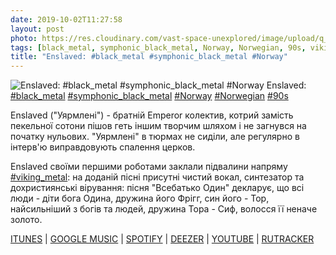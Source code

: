 ```yaml
---
date: 2019-10-02T11:27:58
layout: post
photo: https://res.cloudinary.com/vast-space-unexplored/image/upload/q_auto,dpr_auto,w_auto/photos/photo_743_02-10-2019_11-27-58.jpg
tags: [black_metal, symphonic_black_metal, Norway, Norwegian, 90s, viking_metal]
title: "Enslaved: #black_metal #symphonic_black_metal #Norway"
---
```

![Enslaved: #black_metal #symphonic_black_metal #Norway](https://res.cloudinary.com/vast-space-unexplored/image/upload/q_auto,dpr_auto,w_auto/photos/photo_743_02-10-2019_11-27-58.jpg)
Enslaved: [#black_metal](/tags/#black_metal) [#symphonic_black_metal](/tags/#symphonic_black_metal) [#Norway](/tags/#Norway) [#Norwegian](/tags/#Norwegian) [#90s](/tags/#90s)

Enslaved (&quot;Уярмлені&quot;) - братній Emperor  колектив, котрий замість пекельної сотони пішов геть іншим творчим шляхом і не загнувся на початку нульових. &quot;Уярмлені&quot; в тюрмах не сиділи, але регулярно в інтерв&#39;ю виправдовують спалення церков.

Enslaved своїми першими роботами заклали підвалини напряму [#viking_metal](/tags/#viking_metal): на доданій пісні присутні чистий вокал, синтезатор та дохристиянські вірування: пісня &quot;Всебатько Один&quot; декларує, що всі люди - діти бога Одина, дружина його Фрігг, син його - Тор, найсильніший з богів та людей, дружина Тора - Сиф, волосся її неначе золото.

[ITUNES](https://music.apple.com/us/album/hordanes-land/1340157048) \| [GOOGLE MUSIC](https://play.google.com/music/m/Bbdylpyh4ihthdgjh7jxubx4eda?t=Hordanes_Land_-_Enslaved) \| [SPOTIFY](https://open.spotify.com/album/2cX6ihQPnXOA4NEIaWSE1I) \| [DEEZER](https://www.deezer.com/album/55035182?utm_source=deezer&amp;utm_content=album-55035182&amp;utm_term=1601611822_1570004697&amp;utm_medium=web) \| [YOUTUBE](https://www.youtube.com/watch?v=3vjUjL-r6zg) \| [RUTRACKER](https://rutracker.org/forum/viewtopic.php?t=3410807)